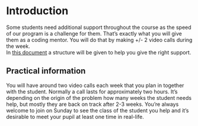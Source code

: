 # Introduction
Some students need additional support throughout the course as the speed of our program is a challenge for them. That’s exactly what you will give them as a coding mentor. You will do that by making +/- 2 video calls during the week.  
In [this document](video-call-guide.md) a structure will be given to help you give the right support. 

## Practical information
You will have around two video calls each week that you plan in together with the student. Normally a call lasts for approximately two hours. It’s depending on the origin of the problem how many weeks the student needs help, but mostly they are back on track after 2-3 weeks. 
You’re always welcome to join on Sunday to see the class of the student you help and it’s desirable to meet your pupil at least one time in real-life. 
